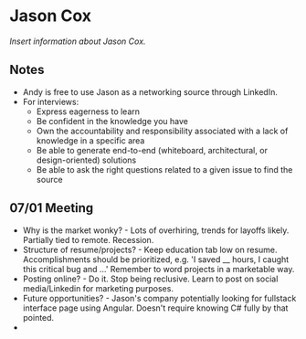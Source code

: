 # Jason Cox

*Insert information about Jason Cox.*

## Notes

- Andy is free to use Jason as a networking source through LinkedIn.
- For interviews:
    - Express eagerness to learn
    - Be confident in the knowledge you have
    - Own the accountability and responsibility associated with a lack of knowledge in a specific area
    - Be able to generate end-to-end (whiteboard, architectural, or design-oriented) solutions 
    - Be able to ask the right questions related to a given issue to find the source





## 07/01 Meeting

* Why is the market wonky? - Lots of overhiring, trends for layoffs likely. Partially tied to remote. Recession. 
* Structure of resume/projects? - Keep education tab low on resume. Accomplishments should be prioritized, e.g. 'I saved __ hours, I caught this critical bug and ...' Remember to word projects in a marketable way.
* Posting online? - Do it. Stop being reclusive. Learn to post on social media/Linkedin for marketing purposes. 
* Future opportunities? - Jason's company potentially looking for fullstack interface page using Angular. Doesn't require knowing C# fully by that pointed.
* 

